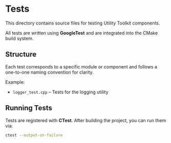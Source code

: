 # Tests
This directory contains source files for testing Utility Toolkit components.

All tests are written using **GoogleTest** and are integrated into the CMake build system.

## Structure
Each test corresponds to a specific module or component and follows a one-to-one naming convention for clarity.

Example:
- `logger_test.cpp` – Tests for the logging utility

## Running Tests
Tests are registered with **CTest**. After building the project, you can run them via:

```bash
ctest --output-on-failure
```
